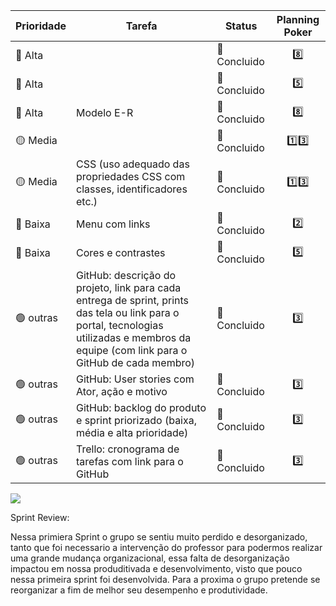 |     Prioridade       |    Tarefa          |  Status          | Planning Poker |
|----------------------|--------------------|------------------|:--------------:|
|  🔴 Alta             |                    | 💚 Concluido   | 8️⃣    |
|  🔴 Alta             |                    | 💚 Concluido   | 5️⃣    |
|  🔴 Alta             |  Modelo E-R        | 💚 Concluido   | 8️⃣    |
|  🟡 Media            |                    | 💚 Concluido   | 1️⃣3️⃣ |
|  🟡 Media                      |   CSS (uso adequado das propriedades CSS com classes, identificadores etc.)                 |   💚 Concluido   | 1️⃣3️⃣|
|  🔵 Baixa                      |    Menu com links                |   💚 Concluido                 | 2️⃣  |
|  🔵 Baixa                      |     Cores e contrastes               |     💚 Concluido                | 5️⃣  | 
|  🟢 outras                      |    GitHub: descrição do projeto, link para cada entrega de sprint, prints das tela ou link para o portal, tecnologias utilizadas e membros da equipe (com link para o GitHub de cada membro)  |   💚 Concluido  | 3️⃣|
|  🟢 outras                     |   GitHub: User stories com Ator, ação e motivo                 |       💚 Concluido            |  3️⃣ | 
|  🟢 outras                      |   GitHub: backlog do produto e sprint priorizado (baixa, média e alta prioridade)                 |   💚 Concluido                | 3️⃣ |
|  🟢 outras                      |   Trello: cronograma de tarefas com link para o GitHub                 |    💚 Concluido               | 3️⃣ |

![](sprint1_burndown.jpeg)

Sprint Review:

Nessa primiera Sprint o grupo se sentiu muito perdido e desorganizado, tanto que foi necessario a intervenção do professor para podermos realizar uma grande mudança organizacional, essa falta de desorganização impactou em nossa produditivada e desenvolvimento, visto que pouco nessa primeira sprint foi desenvolvida. Para a proxima o grupo pretende se reorganizar a fim de melhor seu desempenho e produtividade.
